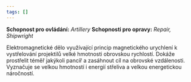 ```yaml
---
tags: []
---
```

**Schopnost pro ovládání:** *Artillery*
**Schopnosti pro opravy:** *Repair, Shipwright*

Elektromagnetické dělo využívající princip magnetického urychlení  k vystřelování projektilů velké hmotnosti obrovskou rychlostí. Dokáže prostřelit téměř jakýkoli pancíř a zasáhnout cíl na obrovské vzdálenosti. Vyznačuje se velkou hmotností i energií střeliva a velkou energetickou náročností.